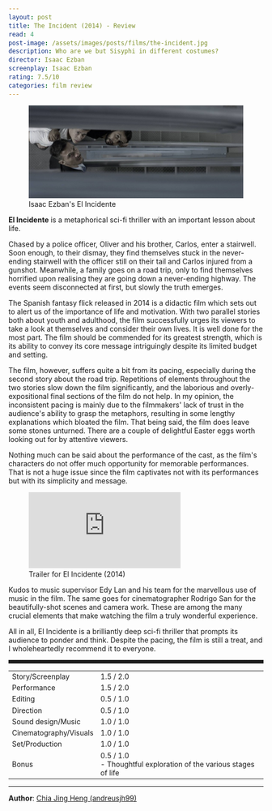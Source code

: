 ```yaml
---
layout: post
title: The Incident (2014) - Review
read: 4
post-image: /assets/images/posts/films/the-incident.jpg
description: Who are we but Sisyphi in different costumes?
director: Isaac Ezban
screenplay: Isaac Ezban
rating: 7.5/10
categories: film review
---
```


<figure class="film">
  <img src="/assets/images/posts/films/the-incident.jpg" alt="The Incident movie still">
  <figcaption><i class="fa-solid fa-film"></i> Isaac Ezban's El Incidente </figcaption>
</figure>

**El Incidente** is a metaphorical sci-fi thriller with an important lesson about life. 

Chased by a police officer, Oliver and his brother, Carlos, enter a stairwell. Soon enough, to their dismay, they find themselves stuck in the never-ending stairwell with the officer still on their tail and Carlos injured from a gunshot. Meanwhile, a family goes on a road trip, only to find themselves horrified upon realising they are going down a never-ending highway. The events seem disconnected at first, but slowly the truth emerges.

The Spanish fantasy flick released in 2014 is a didactic film which sets out to alert us of the importance of life and motivation. With two parallel stories both about youth and adulthood, the film successfully urges its viewers to take a look at themselves and consider their own lives. It is well done for the most part. The film should be commended for its greatest strength, which is its ability to convey its core message intriguingly despite its limited budget and setting.

The film, however, suffers quite a bit from its pacing, especially during the second story about the road trip. Repetitions of elements throughout the two stories slow down the film significantly, and the laborious and overly-expositional final sections of the film do not help. In my opinion, the inconsistent pacing is mainly due to the filmmakers' lack of trust in the audience's ability to grasp the metaphors, resulting in some lengthy explanations which bloated the film. That being said, the film does leave some stones unturned. There are a couple of delightful Easter eggs worth looking out for by attentive viewers.

Nothing much can be said about the performance of the cast, as the film's characters do not offer much opportunity for memorable performances. That is not a huge issue since the film captivates not with its performances but with its simplicity and message.

<div class="film-trailer">
<figure>
  <iframe src="https://www.youtube.com/embed/azVTRz-RXho" title="YouTube video player" frameborder="0" allow="accelerometer; autoplay; clipboard-write; encrypted-media; gyroscope; picture-in-picture; web-share" allowfullscreen></iframe>
  <figcaption><i class="fa-brands fa-youtube"></i> Trailer for El Incidente (2014)</figcaption>
</figure>
</div>

Kudos to music supervisor Edy Lan and his team for the marvellous use of music in the film. The same goes for cinematographer Rodrigo San for the beautifully-shot scenes and camera work. These are among the many crucial elements that make watching the film a truly wonderful experience.

All in all, El Incidente is a brilliantly deep sci-fi thriller that prompts its audience to ponder and think. Despite the pacing, the film is still a treat, and I wholeheartedly recommend it to everyone.

<hr style="border-style: dashed">

<table class="table table-sm table-striped table-hover">
  <colgroup>
    <col style="width: 30%;">
    <col style="width: 70%;">
  </colgroup>
  <tbody>
    <tr>
      <td>Story/Screenplay</td>
      <td>1.5 / 2.0</td>
    </tr>
    <tr>
      <td>Performance</td>
      <td>1.5 / 2.0</td>
    </tr>
    <tr>
      <td>Editing</td>
      <td>0.5 / 1.0</td>
    </tr>
    <tr>
      <td>Direction</td>
      <td>0.5 / 1.0</td>
    </tr>
    <tr>
      <td>Sound design/Music</td>
      <td>1.0 / 1.0</td>
    </tr>
    <tr>
      <td>Cinematography/Visuals</td>
      <td>1.0 / 1.0</td>
    </tr>
    <tr>
      <td>Set/Production</td>
      <td>1.0 / 1.0</td>
    </tr>
    <tr>
      <td>Bonus</td>
      <td>0.5 / 1.0 <br/>- Thoughtful exploration of the various stages of life</td>
    </tr>
  </tbody>
</table>

---

**Author**: <a href="https://github.com/andreusjh99" target="_blank">Chia Jing Heng (andreusjh99)</a>